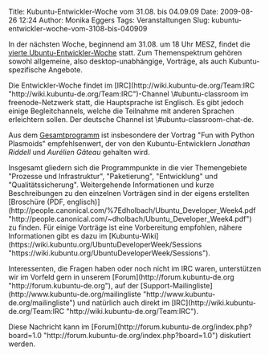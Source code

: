 Title: Kubuntu-Entwickler-Woche vom 31.08. bis 04.09.09
Date: 2009-08-26 12:24
Author: Monika Eggers
Tags: Veranstaltungen
Slug: kubuntu-entwickler-woche-vom-3108-bis-040909

In der nächsten Woche, beginnend am 31.08. um 18 Uhr MESZ, findet die
[vierte
Ubuntu-Entwickler-Woche](http://fridge.ubuntu.com/node/1895 "http://fridge.ubuntu.com/node/1895") statt. Zum Themenspektrum gehören sowohl allgemeine, also
desktop-unabhängige, Vorträge, als auch Kubuntu-spezifische Angebote.

</p>
Die Entwickler-Woche findet im
[IRC](http://wiki.kubuntu-de.org/Team:IRC "http://wiki.kubuntu-de.org/Team:IRC")-Channel \#ubuntu-classroom im freenode-Netzwerk statt, die
Hauptsprache ist Englisch. Es gibt jedoch einige Begleitchannels, welche
die Teilnahme mit anderen Sprachen erleichtern sollen. Der deutsche
Channel ist \#ubuntu-classroom-chat-de.

</p>
<!--break--><!--break-->

Aus dem
[Gesamtprogramm](https://wiki.ubuntu.com/UbuntuDeveloperWeek "https://wiki.ubuntu.com/UbuntuDeveloperWeek") ist insbesondere der Vortrag "Fun with Python Plasmoids"
empfehlsenwert, der von den Kubuntu-Entwicklern *Jonathan Riddell* und
*Aurélien Gâteau* gehalten wird.

</p>
Insgesamt gliedern sich die Programmpunkte in die vier Themengebiete
"Prozesse und Infrastruktur", "Paketierung", "Entwicklung" und
"Qualitätssicherung". Weitergehende Informationen und kurze
Beschreibungen zu den einzelnen Vorträgen sind in der eigens erstellten
[Broschüre (PDF,
englisch)](http://people.canonical.com/%7Edholbach/Ubuntu_Developer_Week4.pdf "http://people.canonical.com/~dholbach/Ubuntu_Developer_Week4.pdf") zu finden. Für einige Vorträge ist eine Vorbereitung empfohlen,
nähere Informationen gibt es dazu im
[Kubuntu-Wiki](https://wiki.kubuntu.org/UbuntuDeveloperWeek/Sessions "https://wiki.kubuntu.org/UbuntuDeveloperWeek/Sessions").

</p>
Interessenten, die Fragen haben oder noch nicht im IRC waren,
unterstützen wir im Vorfeld gern in unserem
[Forum](http://forum.kubuntu-de.org "http://forum.kubuntu-de.org"), auf der
[Support-Mailingliste](http://www.kubuntu-de.org/mailingliste "http://www.kubuntu-de.org/mailingliste") und natürlich auch direkt im
[IRC](http://wiki.kubuntu-de.org/Team:IRC "http://wiki.kubuntu-de.org/Team:IRC").

</p>
Diese Nachricht kann im
[Forum](http://forum.kubuntu-de.org/index.php?board=1.0 "http://forum.kubuntu-de.org/index.php?board=1.0") diskutiert werden.

</p>


